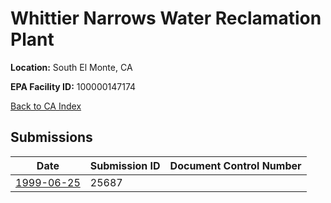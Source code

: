 # Whittier Narrows Water Reclamation Plant

**Location:** South El Monte, CA

**EPA Facility ID:** 100000147174

[Back to CA Index](../../index.md)

## Submissions

| Date | Submission ID | Document Control Number |
|------|--------------|-------------------------|
| [1999-06-25](submissions/25687.md) | 25687 |  |
